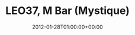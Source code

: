 ---
templateKey: event
guid: 0896e56d-6eab-11ea-99c5-002590d1d1b0
date: 2012-01-28T01:00:00+00:00
eventTime: '1am'
title: LEO37, M Bar (Mystique)
artist: LEO37
city: Taipei
venue: M Bar (Mystique)
group: LEO37
---